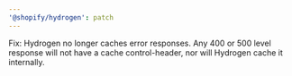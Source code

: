 ```yaml
---
'@shopify/hydrogen': patch
---
```


Fix: Hydrogen no longer caches error responses. Any 400 or 500 level response will not have a cache control-header, nor will Hydrogen cache it internally.
